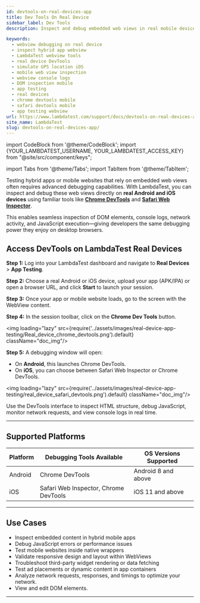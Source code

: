 ```yaml
---
id: devtools-on-real-devices-app
title: Dev Tools On Real Device
sidebar_label: Dev Tools
description: Inspect and debug embedded web views in real mobile devices using LambdaTest's DevTools.

keywords:
  - webview debugging on real device
  - inspect hybrid app webview
  - LambdaTest webview tools
  - real device DevTools
  - simulate GPS location iOS
  - mobile web view inspection
  - webview console logs
  - DOM inspection mobile
  - app testing
  - real devices
  - chrome devtools mobile
  - safari devtools mobile
  - app testing webview
url: https://www.lambdatest.com/support/docs/devtools-on-real-devices-app/
site_name: LambdaTest
slug: devtools-on-real-devices-app/
---
```


import CodeBlock from '@theme/CodeBlock';
import {YOUR_LAMBDATEST_USERNAME, YOUR_LAMBDATEST_ACCESS_KEY} from "@site/src/component/keys";

import Tabs from '@theme/Tabs';
import TabItem from '@theme/TabItem';

<script type="application/ld+json"
      dangerouslySetInnerHTML={{ __html: JSON.stringify({
       "@context": "https://schema.org",
        "@type": "BreadcrumbList",
        "itemListElement": [{
          "@type": "ListItem",
          "position": 1,
          "name": "Home",
          "item": "https://www.lambdatest.com"
        },{
          "@type": "ListItem",
          "position": 2,
          "name": "Support",
          "item": "https://www.lambdatest.com/support/docs/"
        },{
          "@type": "ListItem",
          "position": 3,
          "name": "Screen Reader on Real Devices App",
          "item": "https://www.lambdatest.com/support/docs/devtools-on-real-devices-app/"
        }]
      })
    }}
></script>

Testing hybrid apps or mobile websites that rely on embedded web views often requires advanced debugging capabilities. With LambdaTest, you can inspect and debug these web views directly on **real Android and iOS devices** using familiar tools like [**Chrome DevTools**](https://developer.chrome.com/docs/devtools/) and [**Safari Web Inspector**](https://developer.apple.com/safari/tools/#current).

This enables seamless inspection of DOM elements, console logs, network activity, and JavaScript execution—giving developers the same debugging power they enjoy on desktop browsers.



## Access DevTools on LambdaTest Real Devices

**Step 1:** Log into your LambdaTest dashboard and navigate to **Real Devices** > **App Testing**.

**Step 2:** Choose a real Android or iOS device, upload your app (APK/IPA) or open a browser URL, and click **Start** to launch your session.

**Step 3:** Once your app or mobile website loads, go to the screen with the WebView content.

**Step 4:** In the session toolbar, click on the **Chrome Dev Tools** button.

<img loading="lazy" src={require('../assets/images/real-device-app-testing/Real_device_chrome_devtools.png').default} className="doc_img"/>

**Step 5:** A debugging window will open:
- On **Android**, this launches Chrome DevTools.
- On **iOS**, you can choose between Safari Web Inspector or Chrome DevTools.

<img loading="lazy" src={require('../assets/images/real-device-app-testing/real_device_safari_devtools.png').default} className="doc_img"/>

Use the DevTools interface to inspect HTML structure, debug JavaScript, monitor network requests, and view console logs in real time.


---
## Supported Platforms

| Platform | Debugging Tools Available | OS Versions Supported |
|----------|---------------------------|------------------------|
| Android  | Chrome DevTools           | Android 8 and above    |
| iOS      | Safari Web Inspector, Chrome DevTools | iOS 11 and above    |

---

## Use Cases 

-  Inspect embedded content in hybrid mobile apps  
-  Debug JavaScript errors or performance issues  
-  Test mobile websites inside native wrappers  
-  Validate responsive design and layout within WebViews  
-  Troubleshoot third-party widget rendering or data fetching  
-  Test ad placements or dynamic content in app containers
-  Analyze network requests, responses, and timings to optimize your network.
-  View and edit DOM elements.

---